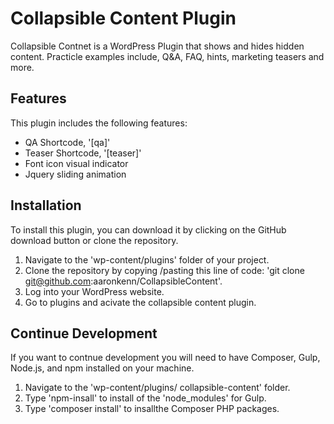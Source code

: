 # Collapsible Content Plugin

Collapsible Contnet is a WordPress Plugin that shows and hides hidden content. Practicle examples include, Q&A, FAQ, hints, marketing teasers and more.

## Features 
   
This plugin includes the following features:

- QA Shortcode, '[qa]'
- Teaser Shortcode, '[teaser]'
- Font icon visual indicator
- Jquery sliding animation

## Installation 

To install this plugin, you can download it by clicking on the GitHub download button or clone the repository.

1. Navigate to the 'wp-content/plugins' folder of your project.
2. Clone the repository by copying /pasting this line of code: 'git clone git@github.com:aaronkenn/CollapsibleContent'.
3. Log into your WordPress website. 
4. Go to plugins and acivate the collapsible content plugin. 

## Continue Development

If you want to contnue development you will need to have Composer, Gulp, Node.js, and npm installed on your machine. 

1. Navigate to the 'wp-content/plugins/ collapsible-content' folder. 
2. Type 'npm-insall' to install of the 'node_modules' for Gulp.
3. Type 'composer install' to insallthe Composer PHP packages.
  